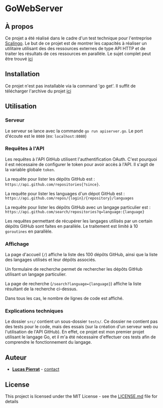 # GoWebServer

## À propos

Ce projet a été réalisé dans le cadre d'un test technique pour l'entreprise [Scalingo](https://scalingo.com/).
Le but de ce projet est de montrer les capacités à réaliser un utilitaire utilisant des des ressources externes de type API HTTP et de traiter les résultats de ces ressources en parallèle. Le sujet complet peut être trouvé [ici](https://github.com/iAmoric/GoWebServer/blob/master/TechnicalTests_Backend_FR.pdf)

## Installation

Ce projet n'est pas installable via la command 'go get'. Il suffit de télécharger l'archive du projet [ici](https://github.com/iAmoric/GoWebServer/archive/master.zip)

## Utilisation

### Serveur

Le serveur se lance avec la commande `go run apiserver.go`. Le port d'écoute est le `8080`
(ex: `localhost:8080`)

### Requêtes à l'API

Les requêtes à l'API GitHub utilisent l'authentification OAuth. C'est pourquoi il est nécessaire de configurer le token pour avoir accès à l'API. Il s'agit de la variable globale `token`.

La requête pour lister les dépôts GitHub est : `https://api.github.com/repositories{?since}`.

La requête pour lister les languages d'un dépot GitHub est : `https://api.github.com/repos/{login}/{repository}/languages`

La requête pour lister les dépôts GitHub avec un langage particulier est :
`https://api.github.com/search/repositories?q=language:{language}`

Les requêtes permettant de récupérer les langages utilisés par un certain dépôts GitHub sont faites en parallèle. Le traitement est limité à 10 `goroutines` en parallèle.

### Affichage

La page d'accueil (`/`) affiche la liste des 100 dépôts GitHub, ainsi que la liste des langages utilisés et leur dépôts associés.

Un formulaire de recherche permet de rechercher les dépôts GitHub utilisant un langage particulier.

La page de recherche (`/search?language={language}`) affiche la liste résultant de la recherche ci-dessus.

Dans tous les cas, le nombre de lignes de code est affiché.

### Explications techniques

Le dossier `src/` contient un sous-dossier `tests/`. Ce dossier ne contient pas des tests pour le code, mais des essais (sur la création d'un serveur web ou l'utilisation de l'API GitHub). En effet, ce projet est mon premier projet utilisant le langage Go, et il m'a été nécessaire d'effectuer ces tests afin de comprendre le fonctionnement du langage.


## Auteur

* [**Lucas Pierrat**](https://github.com/iAmoric) - [contact](mailto:pierratlucas@gmail.com)

## License

This project is licensed under the MIT License - see the [LICENSE.md](https://github.com/iAmoric/GoWebServer/blob/master/LICENSE) file for details
